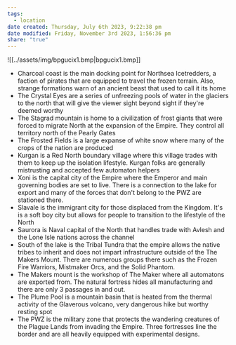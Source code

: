 ```yaml
---
tags:
  - location
date created: Thursday, July 6th 2023, 9:22:38 pm
date modified: Friday, November 3rd 2023, 1:56:36 pm
share: "true"
---
```



![[../assets/img/bpgucix1.bmp|bpgucix1.bmp]]
- Charcoal coast is the main docking point for Northsea Icetredders, a faction of pirates that are equipped to travel the frozen terrain. Also, strange formations warn of an ancient beast that used to call it its home
- The Crystal Eyes are a series of unfreezing pools of water in the glaciers to the north that will give the viewer sight beyond sight if they're deemed worthy
- The Stagrad mountain is home to a civilization of frost giants that were forced to migrate North at the expansion of the Empire. They control all territory north of the Pearly Gates
- The Frosted Fields is a large expanse of white snow where many of the crops of the nation are produced
- Kurgan is a Red North boundary village where this village trades with them to keep up the isolation lifestyle. Kurgan folks are generally mistrusting and accepted few automaton helpers
- Xoni is the capital city of the Empire where the Emperor and main governing bodies are set to live. There is a connection to the lake for export and many of the forces that don't belong to the PWZ are stationed there.
- Slavale is the immigrant city for those displaced from the Kingdom. It's is a soft boy city but allows for people to transition to the lifestyle of the North
- Saurora is Naval capital of the North that handles trade with Avlesh and the Lone Isle nations across the channel
- South of the lake is the Tribal Tundra that the empire allows the native tribes to inherit and does not impart infrastructure outside of the The Makers Mount. There are numerous groups there such as the Frozen Fire Warriors, Mistmaker Orcs, and the Solid Phantom.
- The Makers mount is the workshop of The Maker where all automatons are exported from. The natural fortress hides all manufacturing and there are only 3 passages in and out.
- The Plume Pool is a mountain basin that is heated from the thermal activity of the Glaverous volcano, very dangerous hike but worthy resting spot
- The PWZ is the military zone that protects the wandering creatures of the Plague Lands from invading the Empire. Three fortresses line the border and are all heavily equipped with experimental designs.
